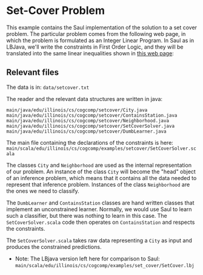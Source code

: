 # Set-Cover Problem 
This example contains the Saul implementation of the solution to a set cover
problem. The particular problem comes from the following web page, in which
the problem is formulated as an Integer Linear Program. In Saul as in LBJava, we'll write
the constraints in First Order Logic, and they will be translated into the same
linear inequalities shown in [this web page](http://mat.gsia.cmu.edu/orclass/integer/node8.html): 


## Relevant files 
The data is in: `data/setcover.txt`

The reader and the relevant data structures are written in java: 
```
main/java/edu/illinois/cs/cogcomp/setcover/City.java
main/java/edu/illinois/cs/cogcomp/setcover/ContainsStation.java
main/java/edu/illinois/cs/cogcomp/setcover/Neighborhood.java
main/java/edu/illinois/cs/cogcomp/setcover/SetCoverSolver.java
main/java/edu/illinois/cs/cogcomp/setcover/DumbLearner.java
```

The main file containing the declarations of the constraints is here:
`main/scala/edu/illinois/cs/cogcomp/examples/setcover/SetCoverSolver.scala` 

The classes `City` and `Neighborhood` are used as the internal representation of our
problem.  An instance of the class `City` will become the "head" object of an
inference problem, which means that it contains all the data needed to
represent that inference problem.  Instances of the class `Neighborhood` are the
ones we need to classify.

The `DumbLearner` and `ContainsStation` classes are hand written classes that
implement an unconstrained learner.  Normally, we would use Saul to learn such
a classifier, but there was nothing to learn in this case.  The `SetCoverSolver.scala`
code then operates on `ContainsStation` and respects the constraints.

The `SetCoverSolver.scala` takes raw data representing a `City` as input
and produces the constrained predictions.

* Note: The LBjava version left here for comparison to Saul:  
`main/scala/edu/illinois/cs/cogcomp/examples/set_cover/SetCover.lbj` 
